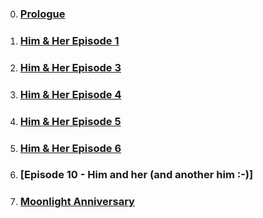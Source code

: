 
0. ### [Prologue](prologue_her.md)
1. ### [Him & Her Episode 1](her1.md)
2. ### [Him & Her Episode 3](him3.md)
3. ### [Him & Her Episode 4](him4.md)
4. ### [Him & Her Episode 5](him5.md)
5. ### [Him & Her Episode 6](her6.md)
6. ### [Episode 10 - Him and her (and another him :-)]

7. ### [Moonlight Anniversary](moonlight.md)
